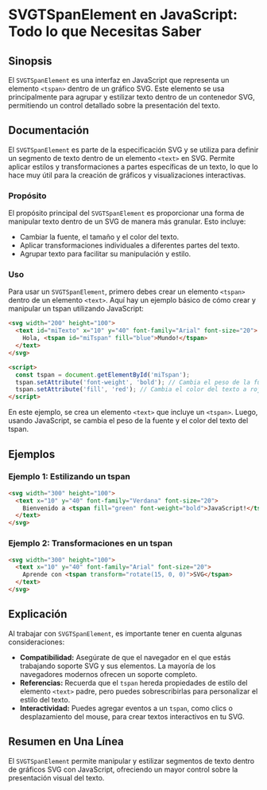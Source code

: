 <!--
Meta Description: # SVGTSpanElement en JavaScript: Todo lo que Necesitas Saber ## Sinopsis El `SVGTSpanElement` es una interfaz en JavaScript que representa un elemento...
Meta Keywords: tspan, svg, texto, del, text
-->

# SVGTSpanElement en JavaScript: Todo lo que Necesitas Saber

## Sinopsis
El `SVGTSpanElement` es una interfaz en JavaScript que representa un elemento `<tspan>` dentro de un gráfico SVG. Este elemento se usa principalmente para agrupar y estilizar texto dentro de un contenedor SVG, permitiendo un control detallado sobre la presentación del texto.

## Documentación
El `SVGTSpanElement` es parte de la especificación SVG y se utiliza para definir un segmento de texto dentro de un elemento `<text>` en SVG. Permite aplicar estilos y transformaciones a partes específicas de un texto, lo que lo hace muy útil para la creación de gráficos y visualizaciones interactivas.

### Propósito
El propósito principal del `SVGTSpanElement` es proporcionar una forma de manipular texto dentro de un SVG de manera más granular. Esto incluye:
- Cambiar la fuente, el tamaño y el color del texto.
- Aplicar transformaciones individuales a diferentes partes del texto.
- Agrupar texto para facilitar su manipulación y estilo.

### Uso
Para usar un `SVGTSpanElement`, primero debes crear un elemento `<tspan>` dentro de un elemento `<text>`. Aquí hay un ejemplo básico de cómo crear y manipular un tspan utilizando JavaScript:

```html
<svg width="200" height="100">
  <text id="miTexto" x="10" y="40" font-family="Arial" font-size="20">
    Hola, <tspan id="miTspan" fill="blue">Mundo!</tspan>
  </text>
</svg>

<script>
  const tspan = document.getElementById('miTspan');
  tspan.setAttribute('font-weight', 'bold'); // Cambia el peso de la fuente
  tspan.setAttribute('fill', 'red'); // Cambia el color del texto a rojo
</script>
```

En este ejemplo, se crea un elemento `<text>` que incluye un `<tspan>`. Luego, usando JavaScript, se cambia el peso de la fuente y el color del texto del tspan.

## Ejemplos
### Ejemplo 1: Estilizando un tspan
```html
<svg width="300" height="100">
  <text x="10" y="40" font-family="Verdana" font-size="20">
    Bienvenido a <tspan fill="green" font-weight="bold">JavaScript!</tspan>
  </text>
</svg>
```

### Ejemplo 2: Transformaciones en un tspan
```html
<svg width="300" height="100">
  <text x="10" y="40" font-family="Arial" font-size="20">
    Aprende con <tspan transform="rotate(15, 0, 0)">SVG</tspan>
  </text>
</svg>
```

## Explicación
Al trabajar con `SVGTSpanElement`, es importante tener en cuenta algunas consideraciones:

- **Compatibilidad:** Asegúrate de que el navegador en el que estás trabajando soporte SVG y sus elementos. La mayoría de los navegadores modernos ofrecen un soporte completo.
- **Referencias:** Recuerda que el `tspan` hereda propiedades de estilo del elemento `<text>` padre, pero puedes sobrescribirlas para personalizar el estilo del texto.
- **Interactividad:** Puedes agregar eventos a un `tspan`, como clics o desplazamiento del mouse, para crear textos interactivos en tu SVG.

## Resumen en Una Línea
El `SVGTSpanElement` permite manipular y estilizar segmentos de texto dentro de gráficos SVG con JavaScript, ofreciendo un mayor control sobre la presentación visual del texto.